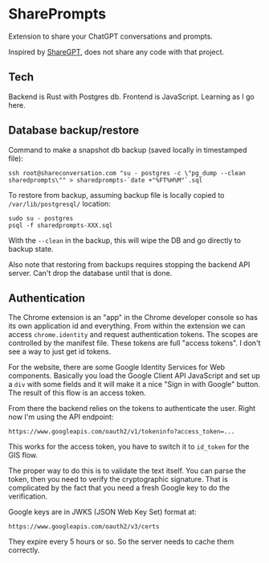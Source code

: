 # SharePrompts

Extension to share your ChatGPT conversations and prompts.

Inspired by [ShareGPT](https://github.com/domeccleston/sharegpt), does not share any code with that project.

## Tech

Backend is Rust with Postgres db. Frontend is JavaScript. Learning as I go here.


## Database backup/restore

Command to make a snapshot db backup (saved locally in timestamped file):

    ssh root@shareconversation.com "su - postgres -c \"pg_dump --clean sharedprompts\"" > sharedprompts-`date +"%FT%H%M"`.sql

To restore from backup, assuming backup file is locally copied to `/var/lib/postgresql/` location:

    sudo su - postgres
    psql -f sharedprompts-XXX.sql

With the `--clean` in the backup, this will wipe the DB and go directly to backup state.

Also note that restoring from backups requires stopping the backend API server. Can't drop the database until that is done.

## Authentication

The Chrome extension is an "app" in the Chrome developer console so has its own application id and everything. From within the
extension we can access `chrome.identity` and request authentication tokens. The scopes are controlled by the manifest file.
These tokens are full "access tokens". I don't see a way to just get id tokens.

For the website, there are some Google Identity Services for Web components. Basically you load the Google Client API JavaScript
and set up a `div` with some fields and it will make it a nice "Sign in with Google" button. The result of this flow is an access
token.

From there the backend relies on the tokens to authenticate the user. Right now I'm using the API endpoint:

    https://www.googleapis.com/oauth2/v1/tokeninfo?access_token=...

This works for the access token, you have to switch it to `id_token` for the GIS flow.

The proper way to do this is to validate the text itself. You can parse the token, then you need to verify the cryptographic
signature. That is complicated by the fact that you need a fresh Google key to do the verification.

Google keys are in JWKS (JSON Web Key Set) format at:

    https://www.googleapis.com/oauth2/v3/certs

They expire every 5 hours or so. So the server needs to cache them correctly.

